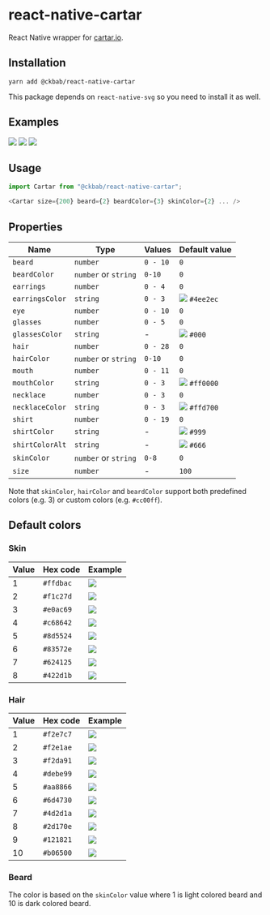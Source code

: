 # react-native-cartar

React Native wrapper for [cartar.io](https://cartar.io).

## Installation

```
yarn add @ckbab/react-native-cartar
```

This package depends on `react-native-svg` so you need to install it as well.

## Examples

![](https://cartar.io/?hair=6&eye=5&mouth=4&beard=5&shirt=2&skin-color=5&hair-color=7&beard-color=4&shirt-color=44bd32&shirt-color-alt=2f3640&size=200)
![](https://cartar.io/?hair=2&eye=2&mouth=3&beard=2&shirt=6&skin-color=3&hair-color=5&beard-color=4&shirt-color=e84118&shirt-color-alt=fefefe&size=200)
![](https://cartar.io/?hair=9&eye=5&mouth=1&shirt=3&skin-color=7&hair-color=9&shirt-color=0984e3&shirt-color-alt=fefefe&size=200)

## Usage

```js
import Cartar from "@ckbab/react-native-cartar";

<Cartar size={200} beard={2} beardColor={3} skinColor={2} ... />
```

## Properties

| Name            | Type                 | Values   | Default value                                                   |
| --------------- | -------------------- | -------- | --------------------------------------------------------------- |
| `beard`         | `number`             | `0 - 10` | `0`                                                             |
| `beardColor`    | `number` or `string` | `0-10`   | `0`                                                             |
| `earrings`      | `number`             | `0 - 4`  | `0`                                                             |
| `earringsColor` | `string`             | `0 - 3`  | ![](https://via.placeholder.com/16/4ee2ec/4ee2ec.png) `#4ee2ec` |
| `eye`           | `number`             | `0 - 10` | `0`                                                             |
| `glasses`       | `number`             | `0 - 5`  | `0`                                                             |
| `glassesColor`  | `string`             | -        | ![](https://via.placeholder.com/16/000/000.png) `#000`          |
| `hair`          | `number`             | `0 - 28` | `0`                                                             |
| `hairColor`     | `number` or `string` | `0-10`   | `0`                                                             |
| `mouth`         | `number`             | `0 - 11` | `0`                                                             |
| `mouthColor`    | `string`             | `0 - 3`  | ![](https://via.placeholder.com/16/ff0000/ff0000.png) `#ff0000` |
| `necklace`      | `number`             | `0 - 3`  | `0`                                                             |
| `necklaceColor` | `string`             | `0 - 3`  | ![](https://via.placeholder.com/16/ffd700/ffd700.png) `#ffd700` |
| `shirt`         | `number`             | `0 - 19` | `0`                                                             |
| `shirtColor`    | `string`             | -        | ![](https://via.placeholder.com/16/999/999.png) `#999`          |
| `shirtColorAlt` | `string`             | -        | ![](https://via.placeholder.com/16/666/666.png) `#666`          |
| `skinColor`     | `number` or `string` | `0-8`    | `0`                                                             |
| `size`          | `number`             | -        | `100`                                                           |

Note that `skinColor`, `hairColor` and `beardColor` support both predefined colors (e.g. 3) or custom colors (e.g. `#cc00ff`).

## Default colors

### Skin

| Value | Hex code  | Example                                               |
| ----- | --------- | ----------------------------------------------------- |
| 1     | `#ffdbac` | ![](https://via.placeholder.com/16/ffdbac/ffdbac.png) |
| 2     | `#f1c27d` | ![](https://via.placeholder.com/16/f1c27d/f1c27d.png) |
| 3     | `#e0ac69` | ![](https://via.placeholder.com/16/e0ac69/e0ac69.png) |
| 4     | `#c68642` | ![](https://via.placeholder.com/16/c68642/c68642.png) |
| 5     | `#8d5524` | ![](https://via.placeholder.com/16/8d5524/8d5524.png) |
| 6     | `#83572e` | ![](https://via.placeholder.com/16/83572e/83572e.png) |
| 7     | `#624125` | ![](https://via.placeholder.com/16/624125/624125.png) |
| 8     | `#422d1b` | ![](https://via.placeholder.com/16/422d1b/422d1b.png) |

### Hair

| Value | Hex code  | Example                                               |
| ----- | --------- | ----------------------------------------------------- |
| 1     | `#f2e7c7` | ![](https://via.placeholder.com/16/f2e7c7/f2e7c7.png) |
| 2     | `#f2e1ae` | ![](https://via.placeholder.com/16/f2e1ae/f2e1ae.png) |
| 3     | `#f2da91` | ![](https://via.placeholder.com/16/f2da91/f2da91.png) |
| 4     | `#debe99` | ![](https://via.placeholder.com/16/debe99/debe99.png) |
| 5     | `#aa8866` | ![](https://via.placeholder.com/16/aa8866/aa8866.png) |
| 6     | `#6d4730` | ![](https://via.placeholder.com/16/6d4730/6d4730.png) |
| 7     | `#4d2d1a` | ![](https://via.placeholder.com/16/4d2d1a/4d2d1a.png) |
| 8     | `#2d170e` | ![](https://via.placeholder.com/16/2d170e/2d170e.png) |
| 9     | `#121821` | ![](https://via.placeholder.com/16/121821/121821.png) |
| 10    | `#b06500` | ![](https://via.placeholder.com/16/b06500/b06500.png) |

### Beard

The color is based on the `skinColor` value where 1 is light colored beard and 10 is dark colored beard.
